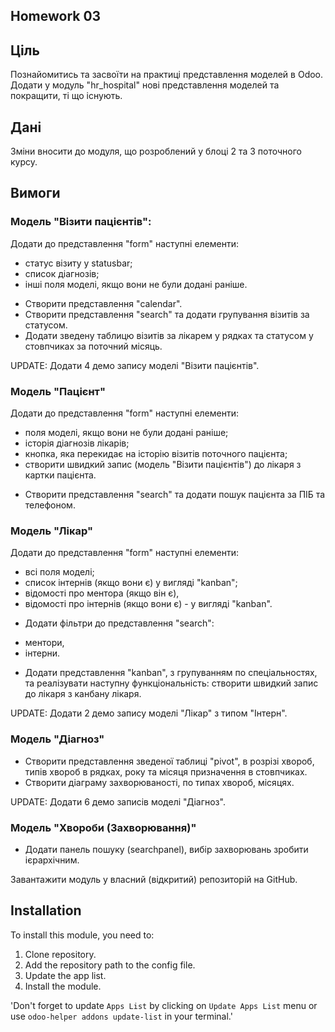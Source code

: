 
Homework 03
-----------

Ціль
-----------

Познайомитись та засвоїти на практиці представлення моделей в Odoo. Додати у модуль "hr_hospital" нові представлення моделей та покращити, ті що існують.

Дані
-----------

Зміни вносити до модуля, що розроблений у блоці 2 та 3 поточного курсу.

Вимоги
-----------

### Модель "Візити пацієнтів":
Додати до представлення "form"  наступні елементи:
- статус візиту у statusbar; 
- список діагнозів;
- інші поля моделі, якщо вони не були додані раніше.
* Створити представлення "calendar".
* Створити представлення "search" та додати групування візитів за статусом.
* Додати зведену таблицю візитів за лікарем у рядках та статусом у стовпчиках за поточний місяць.

UPDATE: Додати 4 демо запису моделі "Візити пацієнтів". 

### Модель "Пацієнт"
Додати до представлення "form" наступні елементи:
- поля моделі, якщо вони не були додані раніше;
- історія діагнозів лікарів;
- кнопка, яка перекидає на історію візитів поточного пацієнта; 
- cтворити швидкий запис (модель "Візити пацієнтів") до лікаря з картки пацієнта.

* Створити представлення "search" та додати пошук пацієнта за ПІБ та телефоном.
### Модель "Лікар"
Додати до представлення "form" наступні елементи:
- всі поля моделі;
- список інтернів (якщо вони є) у вигляді "kanban";
- відомості про ментора (якщо він є),
- відомості про інтернів (якщо вони є) - у вигляді "kanban".

* Додати фільтри до представлення "search": 
- ментори, 
- інтерни.
* Додати представлення "kanban", з групуванням по спеціальностях, та реалізувати наступну функціональність:
cтворити швидкий запис до лікаря з канбану лікаря.

UPDATE: Додати 2 демо запису моделі "Лікар" з типом "Інтерн". 

### Модель "Діагноз"
- Створити представлення зведеної таблиці "pivot", в розрізі хвороб, типів хвороб в рядках, року та місяця призначення в стовпчиках.
- Створити діаграму захворюваності, по типах хвороб, місяцях.

 UPDATE: Додати 6 демо записів моделі "Діагноз". 

### Модель "Хвороби (Захворювання)"
- Додати панель пошуку (searchpanel), вибір захворювань зробити ієрархічним.

Завантажити модуль у власний (відкритий) репозиторій на GitHub.


Installation
-----------
To install this module, you need to:
1. Clone repository.
2. Add the repository path to the config file.
3. Update the app list.
4. Install the module.

'Don't forget to update `Apps List` by clicking on `Update Apps List` menu or use ` odoo-helper addons update-list
` in your terminal.'
